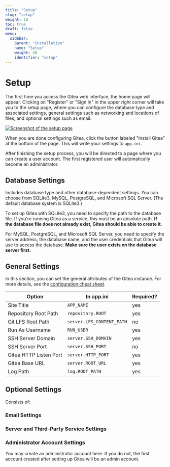 ```yaml
---
title: "Setup"
slug: "setup"
weight: 10
toc: true
draft: false
menu:
  sidebar:
    parent: "installation"
    name: "Setup"
    weight: 40
    identifier: "setup"
---
```


# Setup

The first time you access the Gitea web interface, the home page will appear. 
Clicking on "Register" or "Sign In" in the upper right corner will take you to 
the setup page, where you can configure the database type and associated 
settings, general settings such as networking and locations of files, and 
optional settings such as email.

[![Screenshot of the setup page](/images/gitea-setup-page-1.png)](/images/gitea-setup-page-1.png)

When you are done configuring Gitea, click the button labeled "Install Gitea" at
the bottom of the page. This will write your settings to `app.ini`.

After finishing the setup process, you will be directed to a page where you can 
create a user account. The first registered user will automatically become an 
administrator.


## Database Settings

Includes database type and other database-dependent settings. You can choose 
from SQLite3, MySQL, PostgreSQL, and Microsoft SQL Server. (The default database 
system is SQLite3.)

To set up Gitea with SQLite3, you need to specify the path to the database 
file. If you're running Gitea as a service, this must be an absolute path.
**If the database file does not already exist, Gitea should be able to create it.**

For MySQL, PostgreSQL, and Microsoft SQL Server, you need to specify the 
server address, the database name, and the user credentials that Gitea will use 
to access the database. **Make sure the user exists on the database server first.**

## General Settings

In this section, you can set the general attributes of the Gitea instance. For 
more details, see the [configuration cheat sheet](/en-us/config-cheat-sheet/).

| Option                 | In app.ini                  | Required? |
| ---------------------- | --------------------------- | --------- |
| Site Title             | `APP_NAME`                  | yes       |
| Repository Root Path   | `repository.ROOT`           | yes       |
| Git LFS Root Path      | `server.LFS_CONTENT_PATH`   | no        |
| Run As Username        | `RUN_USER`                  | yes       |
| SSH Server Domain      | `server.SSH_DOMAIN`         | yes       |
| SSH Server Port        | `server.SSH_PORT`           | no        |
| Gitea HTTP Listen Port | `server.HTTP_PORT`          | yes       |
| Gitea Base URL         | `server.ROOT_URL`           | yes       |
| Log Path               | `log.ROOT_PATH`             | yes       |

## Optional Settings

Consists of:

### Email Settings

<!-- TODO expand -->

### Server and Third-Party Service Settings

<!-- TODO expand -->

### Administrator Account Settings

You may create an administrator account here. If you do not, the first account 
created after setting up Gitea will be an admin account.
